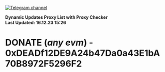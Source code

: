 [![Telegram channel](https://img.shields.io/endpoint?url=https://runkit.io/damiankrawczyk/telegram-badge/branches/master?url=https://t.me/n4z4v0d)](https://t.me/n4z4v0d) 

**Dynamic Updates Proxy List with Proxy Checker**  
**Last Updated: 16.12.23 15:26**

# DONATE (_any evm_) - 0xDEADf12DE9A24b47Da0a43E1bA70B8972F5296F2
